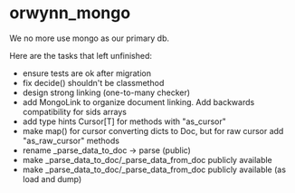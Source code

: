 # orwynn_mongo

We no more use mongo as our primary db.

Here are the tasks that left unfinished:
- ensure tests are ok after migration
- fix decide() shouldn't be classmethod
- design strong linking (one-to-many checker)
- add MongoLink to organize document linking. Add backwards compatibility for sids arrays
- add type hints Cursor[T] for methods with "as_cursor"
- make map() for cursor converting dicts to Doc, but for raw cursor add "as_raw_cursor" methods
- rename _parse_data_to_doc -> parse (public)
- make _parse_data_to_doc/_parse_data_from_doc publicly available
- make _parse_data_to_doc/_parse_data_from_doc publicly available (as load and dump)
